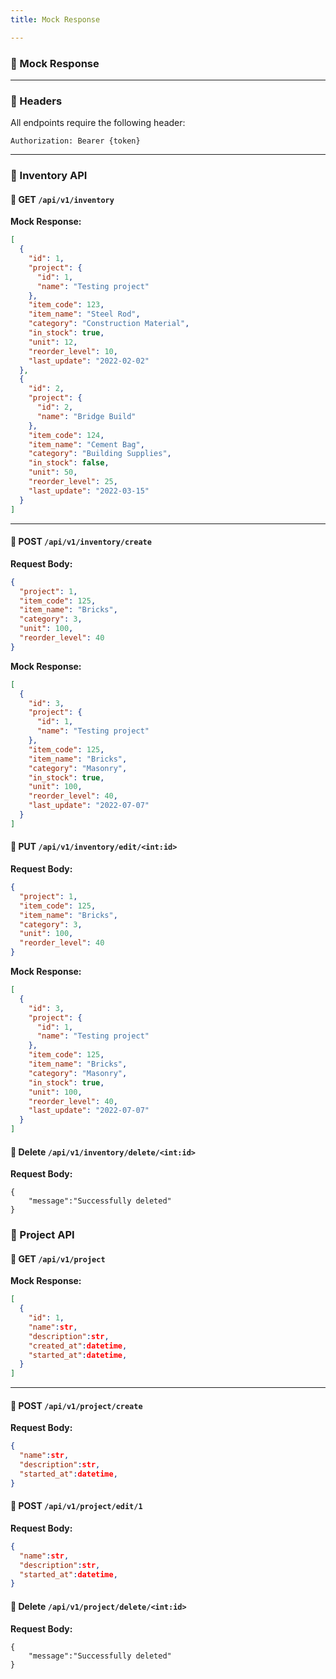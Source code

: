 ```yaml
---
title: Mock Response

---
```


### 📄 Mock Response


---

### 🔐 Headers

All endpoints require the following header:

```http
Authorization: Bearer {token}
```

---
### 📄 Inventory API


#### 🔹 GET `/api/v1/inventory`

**Mock Response:**

```json
[
  {
    "id": 1,
    "project": {
      "id": 1,
      "name": "Testing project"
    },
    "item_code": 123,
    "item_name": "Steel Rod",
    "category": "Construction Material",
    "in_stock": true,
    "unit": 12,
    "reorder_level": 10,
    "last_update": "2022-02-02"
  },
  {
    "id": 2,
    "project": {
      "id": 2,
      "name": "Bridge Build"
    },
    "item_code": 124,
    "item_name": "Cement Bag",
    "category": "Building Supplies",
    "in_stock": false,
    "unit": 50,
    "reorder_level": 25,
    "last_update": "2022-03-15"
  }
]
```

---

#### 🔹 POST `/api/v1/inventory/create`

**Request Body:**

```json
{
  "project": 1,
  "item_code": 125,
  "item_name": "Bricks",
  "category": 3,
  "unit": 100,
  "reorder_level": 40
}
```

**Mock Response:**

```json
[
  {
    "id": 3,
    "project": {
      "id": 1,
      "name": "Testing project"
    },
    "item_code": 125,
    "item_name": "Bricks",
    "category": "Masonry",
    "in_stock": true,
    "unit": 100,
    "reorder_level": 40,
    "last_update": "2022-07-07"
  }
]
```


#### 🔹 PUT `/api/v1/inventory/edit/<int:id>`

**Request Body:**

```json
{
  "project": 1,
  "item_code": 125,
  "item_name": "Bricks",
  "category": 3,
  "unit": 100,
  "reorder_level": 40
}
```

**Mock Response:**

```json
[
  {
    "id": 3,
    "project": {
      "id": 1,
      "name": "Testing project"
    },
    "item_code": 125,
    "item_name": "Bricks",
    "category": "Masonry",
    "in_stock": true,
    "unit": 100,
    "reorder_level": 40,
    "last_update": "2022-07-07"
  }
]
```


#### 🔹 Delete `/api/v1/inventory/delete/<int:id>`

**Request Body:**
```jsonld!
{
    "message":"Successfully deleted"
}
```

### 📄 Project API
#### 🔹 GET `/api/v1/project`

**Mock Response:**

```json
[
  {
    "id": 1,
    "name":str,
    "description":str,
    "created_at":datetime,
    "started_at":datetime, 
  }
]
```

---

#### 🔹 POST `/api/v1/project/create`

**Request Body:**

```json
{
  "name":str,
  "description":str,
  "started_at":datetime, 
}
```


#### 🔹 POST `/api/v1/project/edit/1`

**Request Body:**

```json
{
  "name":str,
  "description":str,
  "started_at":datetime, 
}
```

#### 🔹 Delete `/api/v1/project/delete/<int:id>`

**Request Body:**
```jsonld!
{
    "message":"Successfully deleted"
}
```

